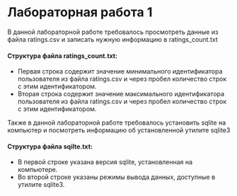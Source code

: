 # Лабораторная работа 1

В данной лабораторной работе требовалось просмотреть данные из файла ratings.csv и записать нужную информацию в ratings_count.txt

#### Структура файла ratings_count.txt:

- Первая строка содержит значение минимального идентификатора пользователя из файла ratings.csv и через пробел количество строк с этим идентификатором.
- Вторая строка содержит значение максимального идентификатора пользователя из файла ratings.csv и через пробел количество строк с этим идентификатором.

Также в данной лабораторной работе требовалось установить sqlite на компьютер и посмотреть информацию об установленной утилите sqlite3

#### Структура файла sqilte.txt:
- В первой строке указана версия sqlite, установленная на компьютере.
- Во второй строке указаны режимы вывода данных, доступные в утилите sqlite3.